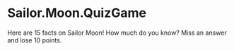 # Sailor.Moon.QuizGame

Here are 15 facts on Sailor Moon! How much do you know? Miss an answer and lose 10 points.
